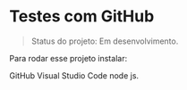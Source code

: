 <h1> Testes com GitHub</h1>

> Status do projeto: Em desenvolvimento.

Para rodar esse projeto instalar:

GitHub
Visual Studio Code
node js.


